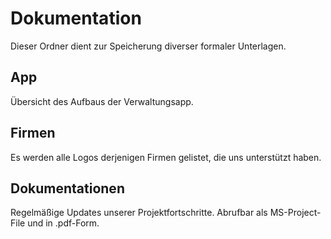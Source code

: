 # Dokumentation 

Dieser Ordner dient zur Speicherung diverser formaler Unterlagen. 
 
 
## App
Übersicht des Aufbaus der Verwaltungsapp.
 
## Firmen
Es werden alle Logos derjenigen Firmen gelistet, die uns unterstützt haben.
 
## Dokumentationen
Regelmäßige Updates unserer Projektfortschritte. Abrufbar als MS-Project-File und in .pdf-Form.
 

 
